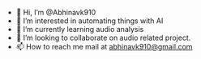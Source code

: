 - 👋 Hi, I’m @Abhinavk910
- 👀 I’m interested in automating things with AI
- 🌱 I’m currently learning audio analysis
- 💞️ I’m looking to collaborate on audio related project.
- 📫 How to reach me mail at abhinavk910@gmail.com

<!---
Abhinavk910/Abhinavk910 is a ✨ special ✨ repository because its `README.md` (this file) appears on your GitHub profile.
You can click the Preview link to take a look at your changes.
--->
